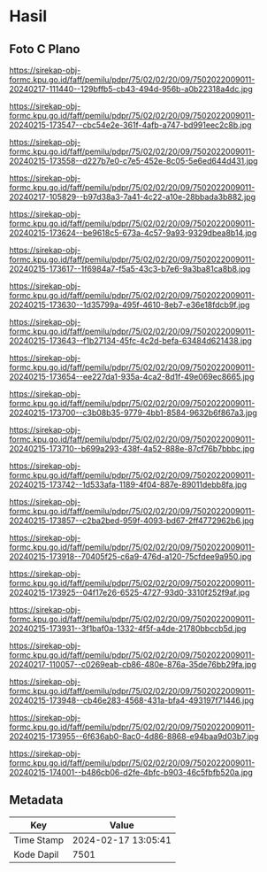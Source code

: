 # Hasil

## Foto C Plano

https://sirekap-obj-formc.kpu.go.id/faff/pemilu/pdpr/75/02/02/20/09/7502022009011-20240217-111440--129bffb5-cb43-494d-956b-a0b22318a4dc.jpg

https://sirekap-obj-formc.kpu.go.id/faff/pemilu/pdpr/75/02/02/20/09/7502022009011-20240215-173547--cbc54e2e-361f-4afb-a747-bd991eec2c8b.jpg

https://sirekap-obj-formc.kpu.go.id/faff/pemilu/pdpr/75/02/02/20/09/7502022009011-20240215-173558--d227b7e0-c7e5-452e-8c05-5e6ed644d431.jpg

https://sirekap-obj-formc.kpu.go.id/faff/pemilu/pdpr/75/02/02/20/09/7502022009011-20240217-105829--b97d38a3-7a41-4c22-a10e-28bbada3b882.jpg

https://sirekap-obj-formc.kpu.go.id/faff/pemilu/pdpr/75/02/02/20/09/7502022009011-20240215-173624--be9618c5-673a-4c57-9a93-9329dbea8b14.jpg

https://sirekap-obj-formc.kpu.go.id/faff/pemilu/pdpr/75/02/02/20/09/7502022009011-20240215-173617--1f6984a7-f5a5-43c3-b7e6-9a3ba81ca8b8.jpg

https://sirekap-obj-formc.kpu.go.id/faff/pemilu/pdpr/75/02/02/20/09/7502022009011-20240215-173630--1d35799a-495f-4610-8eb7-e36e18fdcb9f.jpg

https://sirekap-obj-formc.kpu.go.id/faff/pemilu/pdpr/75/02/02/20/09/7502022009011-20240215-173643--f1b27134-45fc-4c2d-befa-63484d621438.jpg

https://sirekap-obj-formc.kpu.go.id/faff/pemilu/pdpr/75/02/02/20/09/7502022009011-20240215-173654--ee227da1-935a-4ca2-8d1f-49e069ec8665.jpg

https://sirekap-obj-formc.kpu.go.id/faff/pemilu/pdpr/75/02/02/20/09/7502022009011-20240215-173700--c3b08b35-9779-4bb1-8584-9632b6f867a3.jpg

https://sirekap-obj-formc.kpu.go.id/faff/pemilu/pdpr/75/02/02/20/09/7502022009011-20240215-173710--b699a293-438f-4a52-888e-87cf76b7bbbc.jpg

https://sirekap-obj-formc.kpu.go.id/faff/pemilu/pdpr/75/02/02/20/09/7502022009011-20240215-173742--1d533afa-1189-4f04-887e-89011debb8fa.jpg

https://sirekap-obj-formc.kpu.go.id/faff/pemilu/pdpr/75/02/02/20/09/7502022009011-20240215-173857--c2ba2bed-959f-4093-bd67-2ff4772962b6.jpg

https://sirekap-obj-formc.kpu.go.id/faff/pemilu/pdpr/75/02/02/20/09/7502022009011-20240215-173918--70405f25-c6a9-476d-a120-75cfdee9a950.jpg

https://sirekap-obj-formc.kpu.go.id/faff/pemilu/pdpr/75/02/02/20/09/7502022009011-20240215-173925--04f17e26-6525-4727-93d0-3310f252f9af.jpg

https://sirekap-obj-formc.kpu.go.id/faff/pemilu/pdpr/75/02/02/20/09/7502022009011-20240215-173931--3f1baf0a-1332-4f5f-a4de-21780bbccb5d.jpg

https://sirekap-obj-formc.kpu.go.id/faff/pemilu/pdpr/75/02/02/20/09/7502022009011-20240217-110057--c0269eab-cb86-480e-876a-35de76bb29fa.jpg

https://sirekap-obj-formc.kpu.go.id/faff/pemilu/pdpr/75/02/02/20/09/7502022009011-20240215-173948--cb46e283-4568-431a-bfa4-493197f71446.jpg

https://sirekap-obj-formc.kpu.go.id/faff/pemilu/pdpr/75/02/02/20/09/7502022009011-20240215-173955--6f636ab0-8ac0-4d86-8868-e94baa9d03b7.jpg

https://sirekap-obj-formc.kpu.go.id/faff/pemilu/pdpr/75/02/02/20/09/7502022009011-20240215-174001--b486cb06-d2fe-4bfc-b903-46c5fbfb520a.jpg


## Metadata

| Key        | Value               |
| ---------- | ------------------- |
| Time Stamp | 2024-02-17 13:05:41 |
| Kode Dapil | 7501                |




